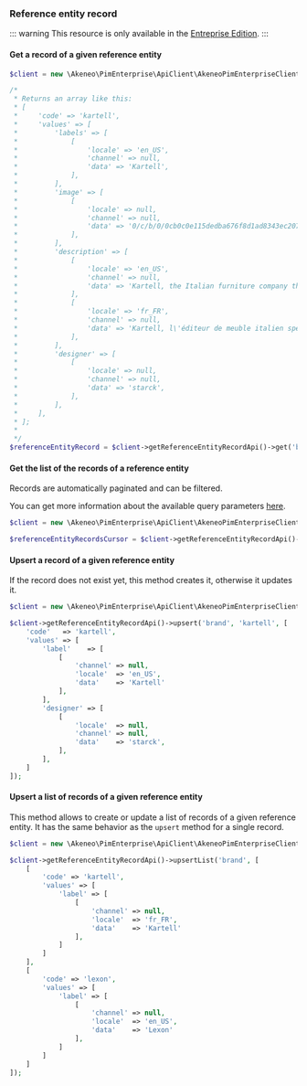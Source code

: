 ### Reference entity record

::: warning
This resource is only available in the [Entreprise Edition](https://www.akeneo.com/enterprise-edition/).
:::

#### Get a record of a given reference entity

```php
$client = new \Akeneo\PimEnterprise\ApiClient\AkeneoPimEnterpriseClientBuilder('http://akeneo.com/')->buildAuthenticatedByPassword('client_id', 'secret', 'admin', 'admin');

/*
 * Returns an array like this:
 * [
 *     'code' => 'kartell',
 *     'values' => [
 *         'labels' => [
 *             [
 *                 'locale' => 'en_US',
 *                 'channel' => null,
 *                 'data' => 'Kartell',
 *             ],
 *         ],
 *         'image' => [
 *             [
 *                 'locale' => null,
 *                 'channel' => null,
 *                 'data' => '0/c/b/0/0cb0c0e115dedba676f8d1ad8343ec207ab54c7b_image.jpg',
 *             ],
 *         ],
 *         'description' => [
 *             [
 *                 'locale' => 'en_US',
 *                 'channel' => null,
 *                 'data' => 'Kartell, the Italian furniture company that sells modern and remarkable pieces of furnitures.',
 *             ],
 *             [
 *                 'locale' => 'fr_FR',
 *                 'channel' => null,
 *                 'data' => 'Kartell, l\'éditeur de meuble italien spécialisé dans la signature de belle pièces au design contemporain.',
 *             ],
 *         ],
 *         'designer' => [
 *             [
 *                 'locale' => null,
 *                 'channel' => null,
 *                 'data' => 'starck',
 *             ],
 *         ],
 *     ],
 * ];
 *
 */
$referenceEntityRecord = $client->getReferenceEntityRecordApi()->get('brand', 'kartell');
```

#### Get the list of the records of a reference entity 

Records are automatically paginated and can be filtered.

You can get more information about the available query parameters [here](/api-reference.html#get_reference_entity_records).

```php
$client = new \Akeneo\PimEnterprise\ApiClient\AkeneoPimEnterpriseClientBuilder('http://akeneo.com/')->buildAuthenticatedByPassword('client_id', 'secret', 'admin', 'admin');

$referenceEntityRecordsCursor = $client->getReferenceEntityRecordApi()->all('brand');
```

#### Upsert a record of a given reference entity

If the record does not exist yet, this method creates it, otherwise it updates it.

```php
$client = new \Akeneo\PimEnterprise\ApiClient\AkeneoPimEnterpriseClientBuilder('http://akeneo.com/')->buildAuthenticatedByPassword('client_id', 'secret', 'admin', 'admin');

$client->getReferenceEntityRecordApi()->upsert('brand', 'kartell', [
    'code'   => 'kartell',
    'values' => [
        'label'    => [
            [
                'channel' => null,
                'locale'  => 'en_US',
                'data'    => 'Kartell'
            ],
        ],
        'designer' => [
            [
                'locale'  => null,
                'channel' => null,
                'data'    => 'starck',
            ],
        ],
    ]
]);
```

#### Upsert a list of records of a given reference entity 

This method allows to create or update a list of records of a given reference entity.
It has the same behavior as the `upsert` method for a single record.

```php
$client = new \Akeneo\PimEnterprise\ApiClient\AkeneoPimEnterpriseClientBuilder('http://akeneo.com/')->buildAuthenticatedByPassword('client_id', 'secret', 'admin', 'admin');

$client->getReferenceEntityRecordApi()->upsertList('brand', [
    [
        'code' => 'kartell',
        'values' => [
            'label' => [
                [
                    'channel' => null,
                    'locale'  => 'fr_FR',
                    'data'    => 'Kartell'
                ],
            ]
        ]
    ],
    [
        'code' => 'lexon',
        'values' => [
            'label' => [
                [
                    'channel' => null,
                    'locale'  => 'en_US',
                    'data'    => 'Lexon'
                ],
            ]
        ]
    ]
]);
```

